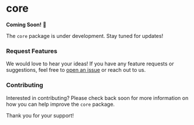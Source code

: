 # core

**Coming Soon!** 🚀

The `core` package is under development. Stay tuned for updates!

### Request Features
We would love to hear your ideas! If you have any feature requests or suggestions, feel free to [open an issue](https://github.com/antinna/core/issues) or reach out to us.

### Contributing
Interested in contributing? Please check back soon for more information on how you can help improve the `core` package.

Thank you for your support!
